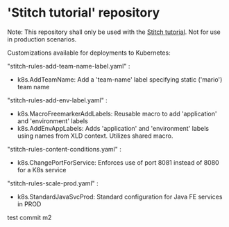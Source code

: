 # 'Stitch tutorial' repository

Note: This repository shall only be used with the [Stitch tutorial](./tutorial.md). Not for use in production scenarios.

Customizations available for deployments to Kubernetes:

"stitch-rules-add-team-name-label.yaml" :

- k8s.AddTeamName:  Add a 'team-name' label specifying static ('mario') team name

"stitch-rules-add-env-label.yaml" :

- k8s.MacroFreemarkerAddLabels: Reusable macro to add 'application' and 'environment' labels
- k8s.AddEnvAppLabels: Adds 'application' and 'environment' labels using names from XLD context. Utilizes shared macro.

"stitch-rules-content-conditions.yaml" :

- k8s.ChangePortForService: Enforces use of port 8081 instead of 8080 for a K8s service

"stitch-rules-scale-prod.yaml" :

- k8s.StandardJavaSvcProd: Standard configuration for Java FE services in PROD

test commit m2
